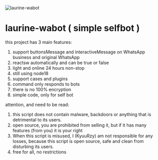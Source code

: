 ![laurine-wabot](https://github.com/kiuur.png)

# laurine-wabot ( simple selfbot )

this project has 3 main features:
1. support buttonsMessage and interactiveMessage on WhatsApp business and original WhatsApp
2. reactsw automatically and can be true or false
3. light and online 24 hours non-stop
4. still using node18
5. support cases and plugins
6. command only responds to bots
7. there is no 100% encryption
8. simple code, only for self bot

attention, and need to be read:
1. this script does not contain malware, backdoors or anything that is detrimental to its users.
2. open source, you are prohibited from selling it, but if it has many features (from you) it is your right
3. When this script is misused, I (KyuuRzy) am not responsible for any losses, because this script is open source, safe and clean from disturbing its users.
4. free for all, no restrictions
